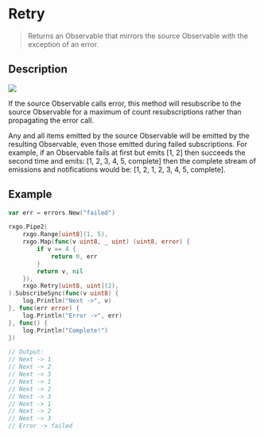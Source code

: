 # Retry

> Returns an Observable that mirrors the source Observable with the exception of an error.

## Description

![](https://rxjs.dev/assets/images/marble-diagrams/retry.png)

If the source Observable calls error, this method will resubscribe to the source Observable for a maximum of count resubscriptions rather than propagating the error call.

Any and all items emitted by the source Observable will be emitted by the resulting Observable, even those emitted during failed subscriptions. For example, if an Observable fails at first but emits [1, 2] then succeeds the second time and emits: [1, 2, 3, 4, 5, complete] then the complete stream of emissions and notifications would be: [1, 2, 1, 2, 3, 4, 5, complete].

## Example

```go
var err = errors.New("failed")

rxgo.Pipe2(
	rxgo.Range[uint8](1, 5),
	rxgo.Map(func(v uint8, _ uint) (uint8, error) {
		if v == 4 {
			return 0, err
		}
		return v, nil
	}),
	rxgo.Retry[uint8, uint](2),
).SubscribeSync(func(v uint8) {
    log.Println("Next ->", v)
}, func(err error) {
    log.Println("Error ->", err)
}, func() {
    log.Println("Complete!")
})

// Output:
// Next -> 1
// Next -> 2
// Next -> 3
// Next -> 1
// Next -> 2
// Next -> 3
// Next -> 1
// Next -> 2
// Next -> 3
// Error -> failed
```
